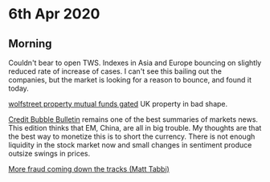 # 6th Apr 2020

## Morning

Couldn't bear to open TWS. Indexes in Asia and Europe bouncing on slightly reduced rate of increase of cases. 
I can't see this bailing out the companies, but the market is looking for a reason to bounce, and found it today.

[wolfstreet property mutual funds gated](https://wolfstreet.com/2020/04/05/lockdown-hits-uk-commercial-real-estate-retail-landlords-their-investors-most-property-mutual-funds-suddenly-gated/)  UK property in bad shape.

[Credit Bubble Bulletin](http://creditbubblebulletin.blogspot.com/2020/04/weekly-commentary-king-of-sovereign.html?utm_source=feedburner&utm_medium=email&utm_campaign=Feed%3A+blogspot%2FvOLVyH+%28++Credit+Bubble+Bulletin%29) remains one of the best summaries of markets news.
This edition thinks that EM, China, are all in big trouble.
My thoughts are that the best way to monetize this is to short the currency.
There is not enough liquidity in the stock market now and small changes in sentiment produce outsize swings in prices.

[More fraud coming down the tracks (Matt Tabbi)](https://taibbi.substack.com/p/resetting-the-bomb)
